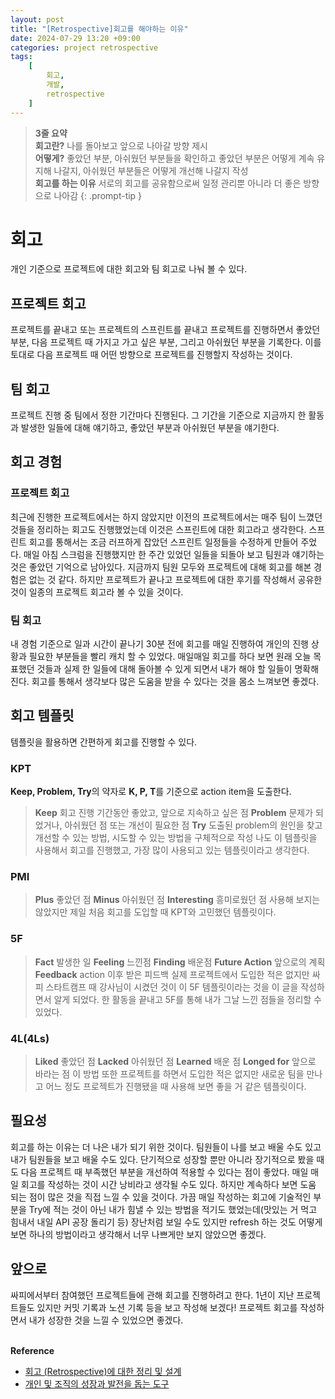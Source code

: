 ```yaml
---
layout: post
title: "[Retrospective]회고를 해야하는 이유"
date: 2024-07-29 13:20 +09:00
categories: project retrospective
tags:
    [
        회고,
        개발,
        retrospective
    ]
---
```


> **3줄 요약**
<br>**회고란?** 나를 돌아보고 앞으로 나아갈 방향 제시
<br>**어떻게?** 좋았던 부분, 아쉬웠던 부분들을 확인하고 좋았던 부분은 어떻게 계속 유지해 나갈지, 아쉬웠던 부분들은 어떻게 개선해 나갈지 작성 
<br>**회고를 하는 이유** 서로의 회고를 공유함으로써 일정 관리뿐 아니라 더 좋은 방향으로 나아감
{: .prompt-tip }

# 회고
개인 기준으로 프로젝트에 대한 회고와 팀 회고로 나눠 볼 수 있다.
## 프로젝트 회고
프로젝트를 끝내고 또는 프로젝트의 스프린트를 끝내고 프로젝트를 진행하면서 좋았던 부분, 다음 프로젝트 때 가지고 가고 싶은 부분, 그리고 아쉬웠던 부분을 기록한다. 이를 토대로 다음 프로젝트 때 어떤 방향으로 프로젝트를 진행할지 작성하는 것이다.
## 팀 회고
프로젝트 진행 중 팀에서 정한 기간마다 진행된다. 그 기간을 기준으로 지금까지 한 활동과 발생한 일들에 대해 얘기하고, 좋았던 부분과 아쉬웠던 부분을 얘기한다.
## 회고 경험
### 프로젝트 회고
최근에 진행한 프로젝트에서는 하지 않았지만 이전의 프로젝트에서는 매주 팀이 느꼈던 것들을 정리하는 회고도 진행했었는데 이것은 스프린트에 대한 회고라고 생각한다. 스프린트 회고를 통해서는 조금 러프하게 잡았던 스프린트 일정들을 수정하게 만들어 주었다. 매일 아침 스크럼을 진행했지만 한 주간 있었던 일들을 되돌아 보고 팀원과 얘기하는 것은 좋았던 기억으로 남아있다.
지금까지 팀원 모두와 프로젝트에 대해 회고를 해본 경험은 없는 것 같다. 하지만 프로젝트가 끝나고 프로젝트에 대한 후기를 작성해서 공유한 것이 일종의 프로젝트 회고라 볼 수 있을 것이다.
### 팀 회고
내 경험 기준으로 일과 시간이 끝나기 30분 전에 회고를 매일 진행하여 개인의 진행 상황과 필요한 부분들을 빨리 캐치 할 수 있었다. 매일매일 회고를 하다 보면 원래 오늘 목표했던 것들과 실제 한 일들에 대해 돌아볼 수 있게 되면서 내가 해야 할 일들이 명확해진다.
회고를 통해서 생각보다 많은 도움을 받을 수 있다는 것을 몸소 느껴보면 좋겠다.
## 회고 템플릿
템플릿을 활용하면 간편하게 회고를 진행할 수 있다.
### KPT
**Keep, Problem, Try**의 약자로 **K, P, T**를 기준으로 action item을 도출한다.
> **Keep** 회고 진행 기간동안 좋았고, 앞으로 지속하고 싶은 점
> **Problem** 문제가 되었거나, 아쉬웠던 점 또는 개선이 필요한 점
> **Try** 도출된 problem의 원인을 찾고 개선할 수 있는 방법, 시도할 수 있는 방법을 구체적으로 작성
나도 이 템플릿을 사용해서 회고를 진행했고, 가장 많이 사용되고 있는 템플릿이라고 생각한다.

### PMI
> **Plus** 좋았던 점
> **Minus** 아쉬웠던 점
> **Interesting** 흥미로웠던 점
사용해 보지는 않았지만 제일 처음 회고를 도입할 때 KPT와 고민했던 템플릿이다.

### 5F
> **Fact** 발생한 일
> **Feeling** 느낀점
> **Finding** 배운점
> **Future Action** 앞으로의 계획
> **Feedback** action 이후 받은 피드백
실제 프로젝트에서 도입한 적은 없지만 싸피 스타트캠프 때 강사님이 시켰던 것이 이 5F 템플릿이라는 것을 이 글을 작성하면서 알게 되었다. 한 활동을 끝내고 5F를 통해 내가 그날 느낀 점들을 정리할 수 있었다.

### 4L(4Ls)
> **Liked** 좋았던 점
> **Lacked** 아쉬웠던 점
> **Learned** 배운 점
> **Longed for** 앞으로 바라는 점
이 방법 또한 프로젝트를 하면서 도입한 적은 없지만 새로운 팀을 만나고 어느 정도 프로젝트가 진행됐을 때 사용해 보면 좋을 거 같은 템플릿이다.

## 필요성
회고를 하는 이유는 더 나은 내가 되기 위한 것이다. 팀원들이 나를 보고 배울 수도 있고 내가 팀원들을 보고 배울 수도 있다. 단기적으로 성장할 뿐만 아니라 장기적으로 봤을 때도 다음 프로젝트 때 부족했던 부분을 개선하여 적용할 수 있다는 점이 좋았다.
매일 매일 회고를 작성하는 것이 시간 낭비라고 생각될 수도 있다. 하지만 계속하다 보면 도움 되는 점이 많은 것을 직접 느낄 수 있을 것이다.
가끔 매일 작성하는 회고에 기술적인 부분을 Try에 적는 것이 아닌 내가 힘낼 수 있는 방법을 적기도 했었는데(맛있는 거 먹고 힘내서 내일 API 공장 돌리기 등) 장난처럼 보일 수도 있지만 refresh 하는 것도 어떻게 보면 하나의 방법이라고 생각해서 너무 나쁘게만 보지 않았으면 좋겠다.

## 앞으로
싸피에서부터 참여했던 프로젝트들에 관해 회고를 진행하려고 한다. 1년이 지난 프로젝트들도 있지만 커밋 기록과 노션 기록 등을 보고 작성해 보겠다!
프로젝트 회고를 작성하면서 내가 성장한 것을 느낄 수 있었으면 좋겠다.

<br>**Reference**
- [회고 (Retrospective)에 대한 정리 및 설계](https://github.com/JaeYeopHan/tip-archive/issues/8)
- [개인 및 조직의 성장과 발전을 돕는 도구](https://npotoolmarket.campaignus.me/32)